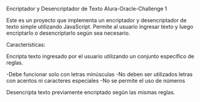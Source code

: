 Encriptador y Desencriptador de Texto Alura-Oracle-Challenge 1

Este es un proyecto que implementa un encriptador y desencriptador de texto simple utilizando JavaScript. Permite al usuario ingresar texto y luego encriptarlo o desencriptarlo según sea necesario.

Características:

Encripta texto ingresado por el usuario utilizando un conjunto específico de reglas.

  -Debe funcionar solo con letras minúsculas
  -No deben ser utilizados letras con acentos ni caracteres especiales
  -No se permite el uso de números

Desencripta texto previamente encriptado según las mismas reglas.
